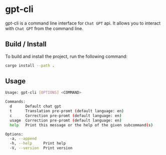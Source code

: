 # gpt-cli

gpt-cli is a command line interface for `Chat GPT` api.
It allows you to interact with `Chat GPT` from the command line.

## Build / Install

To build and install the project, run the following command:

```bash
cargo install --path .
```

## Usage

```bash
Usage: gpt-cli [OPTIONS] <COMMAND>

Commands:
  d      Default chat gpt
  t      Translation pre-promt (default language: en)
  c      Correction pre-promt (default language: en)
  usage  Correction pre-promt (default language: en)
  help   Print this message or the help of the given subcommand(s)

Options:
  -a, --append
  -h, --help     Print help
  -V, --version  Print version
```
